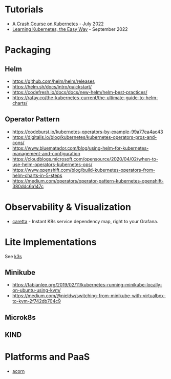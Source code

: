 # Tutorials

- [A Crash Course on Kubernetes](https://blog.gruntwork.io/a-crash-course-on-kubernetes-a96c3891ad82) - July 2022
- [Learning Kubernetes, the Easy Way](https://medium.com/towards-data-science/learn-kubernetes-the-easy-way-d1cfa460c013) - September 2022


# Packaging 

## Helm
- https://github.com/helm/helm/releases
- https://helm.sh/docs/intro/quickstart/ 
- https://codefresh.io/docs/docs/new-helm/helm-best-practices/
- https://rafay.co/the-kubernetes-current/the-ultimate-guide-to-helm-charts/

## Operator Pattern

- https://codeburst.io/kubernetes-operators-by-example-99a77ea4ac43
- https://digitalis.io/blog/kubernetes/kubernetes-operators-pros-and-cons/
- https://www.bluematador.com/blog/using-helm-for-kubernetes-management-and-configuration
- https://cloudblogs.microsoft.com/opensource/2020/04/02/when-to-use-helm-operators-kubernetes-ops/
- https://www.openshift.com/blog/build-kubernetes-operators-from-helm-charts-in-5-steps
- https://medium.com/operators/operator-pattern-kubernetes-openshift-380ddc6a147c

# Observability & Visualization
- [caretta](https://github.com/groundcover-com/caretta) - Instant K8s service dependency map, right to your Grafana.

# Lite Implementations

See [k3s](k3s/)

## Minikube
- https://fabianlee.org/2019/02/11/kubernetes-running-minikube-locally-on-ubuntu-using-kvm/
- https://medium.com/@nieldw/switching-from-minikube-with-virtualbox-to-kvm-2f742db704c9

## Microk8s

## KIND


# Platforms and PaaS
- [acorn](https://acorn.io/)
